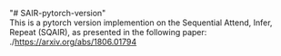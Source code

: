 "# SAIR-pytorch-version" 
\
This is a pytorch version implemention on the Sequential Attend, Infer, Repeat (SQAIR), as presented in the following paper: ./https://arxiv.org/abs/1806.01794
